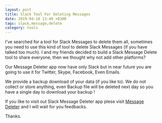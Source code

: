 ```yaml
---
layout: post
title: Slack Tool For Deleting Messages
date: 2019-04-10 13:49 +0300
tags: slack,message,delete
category: tools
---
```


I've searched for a tool for Slack Messages to delete them all, sometimes you need to use this kind of tool to delete Slack Messages (if you have talked too much).
I and my friends decided to build a Slack Message Delete tool to share everyone, then we thought why not add other platforms?

Our Message Deleter app now have only Slack but in near future you are going to use it for Twitter, Skype, Facebook, Even Emails. 

We provide a backup download of your data (if you like to). We do not collect or store anything, even Backup file will be deleted next day so you have a single day to download your backup !

If you like to visit out Slack Message Deleter app plese visit [Message Deleter](https://messagedeleter.com/?utm_source=ugurkazdal.com) and I will wait for you feedbacks. 

Thanks.